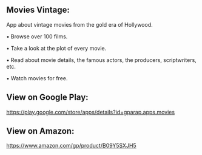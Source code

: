 Movies Vintage:
---------------
App about vintage movies from the gold era of Hollywood.

• Browse over 100 films.

• Take a look at the plot of every movie.

• Read about movie details, the famous actors, the producers, scriptwriters, etc.

• Watch movies for free.

View on Google Play:
--------------------
https://play.google.com/store/apps/details?id=gparap.apps.movies

View on Amazon:
--------------------
https://www.amazon.com/gp/product/B09Y5SXJH5
